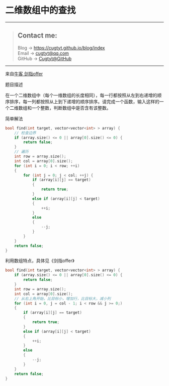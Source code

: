 # 二维数组中的查找

---
> ## Contact me:
> Blog -> <https://cugtyt.github.io/blog/index>  
> Email -> <cugtyt@qq.com>  
> GitHub -> [Cugtyt@GitHub](https://github.com/Cugtyt)

---

来自[牛客 剑指offer](https://www.nowcoder.com/)


题目描述

在一个二维数组中（每个一维数组的长度相同），每一行都按照从左到右递增的顺序排序，每一列都按照从上到下递增的顺序排序。请完成一个函数，输入这样的一个二维数组和一个整数，判断数组中是否含有该整数。


简单解法

``` c++
bool find(int target, vector<vector<int> > array) {
    // 检查边界
    if (array.size() <= 0 || array[0].size() <= 0) {
        return false;
    }
    // 遍历
    int row = array.size();
    int col = array[0].size();
    for (int i = 0; i < row; ++i)
    {
        for (int j = 0; j < col; ++j) {
            if (array[i][j] == target)
            {
                return true;
            }
            else if (array[i][j] < target)
            {
                ++i;
            }
            else
            {
                --j;
            }
        }
    }
    return false;
}

```

利用数组特点，具体见《剑指offer》

``` c++
bool find(int target, vector<vector<int> > array) {
    if (array.size() <= 0 || array[0].size() <= 0) {
        return false;
    }
    int row = array.size();
    int col = array[0].size();
    // 从右上角开始，比目标小，增加行，比目标大，减小列
    for (int i = 0, j = col - 1; i < row && j >= 0;)
    {
        if (array[i][j] == target)
        {
            return true;
        }
        else if (array[i][j] < target)
        {
            ++i;
        }
        else
        {
            --j;
        }
    }
    return false;
}
```